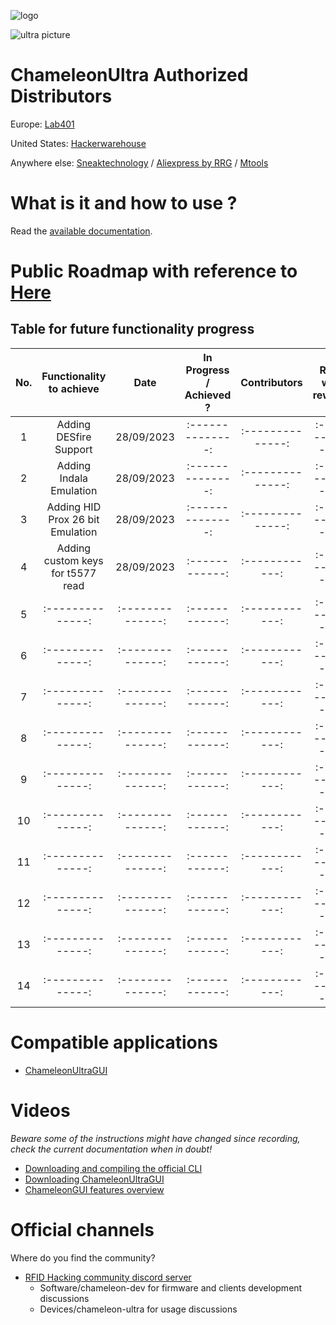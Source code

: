 ![logo](docs/images/ultra-logo.png)

![ultra picture](docs/images/ultra-overview.png)

# ChameleonUltra Authorized Distributors

Europe: [Lab401](https://lab401.com/)

United States: [Hackerwarehouse](https://hackerwarehouse.com/)

Anywhere else: [Sneaktechnology](https://sneaktechnology.com) / [Aliexpress by RRG](https://proxgrind.aliexpress.com/store/1101312023) / [Mtools](https://shop.mtoolstec.com/?srsltid=AfmBOorcnJbXa2mmb7eq9J0NurltfVJw28N4QOkkp_H-xRVLoy0PU4m2)

# What is it and how to use ?

Read the [available documentation](docs/README.md).

# Public Roadmap with reference to [Here](https://github.com/RfidResearchGroup/ChameleonUltra/wiki/Public-Roadmap)

Table for future functionality progress
---------------------------------

|No.|Functionality to achieve| Date | In Progress / Achieved ? | Contributors | RRG will reward |
|:--------------:|:--------------:|:--------:|:------------:|:------------:|:------------:|
|1| Adding DESfire Support|28/09/2023|:--------------:|:--------------:|:------------:|
|2| Adding Indala Emulation|28/09/2023|:--------------:|:--------------:|:------------:|
|3| Adding HID Prox 26 bit Emulation|28/09/2023|:--------------:|:--------------:|:------------:|
|4| Adding custom keys for t5577 read|28/09/2023|:------------:|:------------:|:------------:|
|5|:--------------:|:--------------:|:------------:|:------------:|:------------:|
|6|:--------------:|:--------------:|:------------:|:------------:|:------------:|
|7|:--------------:|:--------------:|:------------:|:------------:|:------------:|
|8|:--------------:|:--------------:|:------------:|:------------:|:------------:|
|9|:--------------:|:--------------:|:------------:|:------------:|:------------:|
|10|:--------------:|:--------------:|:------------:|:------------:|:------------:|
|11|:--------------:|:--------------:|:------------:|:------------:|:------------:|
|12|:--------------:|:--------------:|:------------:|:------------:|:------------:|
|13|:--------------:|:--------------:|:------------:|:------------:|:------------:|
|14|:--------------:|:--------------:|:------------:|:------------:|:------------:|

# Compatible applications

* [ChameleonUltraGUI](https://github.com/GameTec-live/ChameleonUltraGUI)

# Videos

*Beware some of the instructions might have changed since recording, check the current documentation when in doubt!*

* [Downloading and compiling the official CLI](https://www.youtube.com/watch?v=VGpAeitNXH0)
* [Downloading ChameleonUltraGUI](https://www.youtube.com/watch?v=rHH7iqbX3nY)
* [ChameleonGUI features overview](https://www.youtube.com/watch?v=YqE8wyVSse4)

# Official channels

Where do you find the community?

* [RFID Hacking community discord server](https://t.ly/d4_C)
  * Software/chameleon-dev for firmware and clients development discussions
  * Devices/chameleon-ultra for usage discussions
